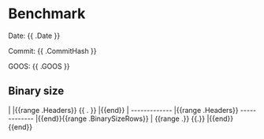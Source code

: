 # Benchmark

Date: {{ .Date }}

Commit: {{ .CommitHash }}

GOOS: {{ .GOOS }}

## Binary size


|   |{{range .Headers}} {{ . }} |{{end}}
| ------------- |{{range .Headers}} ------------- |{{end}}{{range .BinarySizeRows}} 
| {{range .}} {{.}} |{{end}}{{end}}
